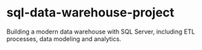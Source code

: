 # sql-data-warehouse-project
Building a modern data warehouse with SQL Server, including ETL processes, data modeling and analytics.

